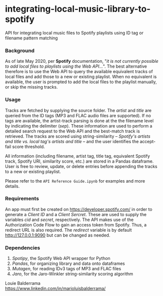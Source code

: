 # integrating-local-music-library-to-spotify
API for integrating local music files to Spotify playlists using ID tag or filename pattern matching

### Background ###
As of late May 2020, per **Spotify** documentation, "*it is not currently possible to add local files to playlists using the Web API...*". The best alternative therefore is to use the Web API to query the available equivalent tracks of local files and add those to a new or existing playlist. When no equivalent is available, the user is prompted to add the local files to the playlist manually, or skip the missing tracks.

### Usage ###
Tracks are fetched by supplying the source folder. The *artist* and *title* are queried from the ID tags (MP3 and FLAC audio files are supported). If no tags are available, the artist-track parsing is done at the the filename level by indicating the delimiter (*sep*). These information are used to perform a detailed search request to the Web API and the best-match track is retrieved. The tracks are scored using string-similarity &ndash; *Spotify's artists and title vs. local tag's artists and title* &ndash; and the user identifies the accept-fail score threshold. 

All information (including filename, artist tag, title tag, equivalent Spotify track, Spotify URI, similarity score, etc.) are stored in a Pandas dataframe. User is free to review, update, or delete entries before appending the tracks to a new or existing playlist.

Please refer to the `API Reference Guide.ipynb` for examples and more details.

### Requirements ###
An app must first be created on https://developer.spotify.com/ in order to generate a *Client ID* and a *Client Sercret*. These are used to supply the variables *cid* and *secret*, respectively. The API makes use of the Authorization Code Flow to gain an access token from Spotify. Thus, a redirect URL is also required. The *redirect* variable is by default http://127.0.0.1:9090 but can be changed as needed.

### Dependencies ###
1. *Spotipy*, the Spotify Web API wrapper for Python
2. *Pandas*, for organizing library and data onto dataframes
3. *Mutagen*, for reading IDv3 tags of MP3 and FLAC files
4. *Jaro*, for the Jaro-Winkler string-similarity scoring algorithm

Louie Balderrama <br>
https://www.linkedin.com/in/marioluisbalderrama/
